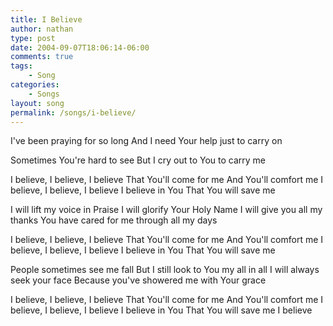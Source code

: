 ```yaml
---
title: I Believe
author: nathan
type: post
date: 2004-09-07T18:06:14-06:00
comments: true
tags:
    - Song
categories:
    - Songs
layout: song
permalink: /songs/i-believe/
---
```

I've been praying for so long
And I need Your help just to carry on
<!--more-->
Sometimes You're hard to see
But I cry out to You to carry me

I believe, I believe, I believe
That You'll come for me
And You'll comfort me
I believe, I believe, I believe
I believe in You
That You will save me

I will lift my voice in Praise
I will glorify Your Holy Name
I will give you all my thanks
You have cared for me through all my days

I believe, I believe, I believe
That You'll come for me
And You'll comfort me
I believe, I believe, I believe
I believe in You
That You will save me

People sometimes see me fall
But I still look to You my all in all
I will always seek your face
Because you've showered me with Your grace

I believe, I believe, I believe
That You'll come for me
And You'll comfort me
I believe, I believe, I believe
I believe in You
That You will save me
I believe
